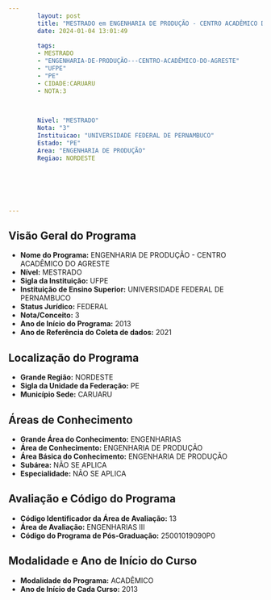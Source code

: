 ```yaml
---
        layout: post
        title: "MESTRADO em ENGENHARIA DE PRODUÇÃO - CENTRO ACADÊMICO DO AGRESTE na UFPE  "
        date: 2024-01-04 13:01:49
     
        tags:
        - MESTRADO
        - "ENGENHARIA-DE-PRODUÇÃO---CENTRO-ACADÊMICO-DO-AGRESTE"
        - "UFPE"
        - "PE"
        - CIDADE:CARUARU
        - NOTA:3
        
       

        Nivel: "MESTRADO"
        Nota: "3"
        Instituicao: "UNIVERSIDADE FEDERAL DE PERNAMBUCO"
        Estado: "PE"
        Area: "ENGENHARIA DE PRODUÇÃO"
        Regiao: NORDESTE
        
        
        
        
        
        
---
```

## Visão Geral do Programa
- **Nome do Programa:** ENGENHARIA DE PRODUÇÃO - CENTRO ACADÊMICO DO AGRESTE
- **Nível:** MESTRADO
- **Sigla da Instituição:** UFPE
- **Instituição de Ensino Superior:** UNIVERSIDADE FEDERAL DE PERNAMBUCO
- **Status Jurídico:** FEDERAL
- **Nota/Conceito:** 3
- **Ano de Início do Programa:** 2013
- **Ano de Referência do Coleta de dados:** 2021

## Localização do Programa
- **Grande Região:** NORDESTE
- **Sigla da Unidade da Federação:** PE
- **Município Sede:** CARUARU

## Áreas de Conhecimento
- **Grande Área do Conhecimento:** ENGENHARIAS
- **Área de Conhecimento:** ENGENHARIA DE PRODUÇÃO
- **Área Básica do Conhecimento:** ENGENHARIA DE PRODUÇÃO
- **Subárea:** NÃO SE APLICA
- **Especialidade:** NÃO SE APLICA

## Avaliação e Código do Programa
- **Código Identificador da Área de Avaliação:** 13
- **Área de Avaliação:** ENGENHARIAS III
- **Código do Programa de Pós-Graduação:** 25001019090P0


## Modalidade e Ano de Início do Curso
- **Modalidade do Programa:** ACADÊMICO
- **Ano de Início de Cada Curso:** 2013
